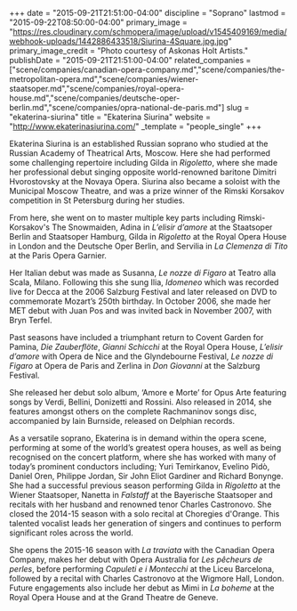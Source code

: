 +++
date = "2015-09-21T21:51:00-04:00"
discipline = "Soprano"
lastmod = "2015-09-22T08:50:00-04:00"
primary_image = "https://res.cloudinary.com/schmopera/image/upload/v1545409169/media/webhook-uploads/1442886433518/Siurina-4Square.jpg.jpg"
primary_image_credit = "Photo courtesy of Askonas Holt Artists."
publishDate = "2015-09-21T21:51:00-04:00"
related_companies = ["scene/companies/canadian-opera-company.md","scene/companies/the-metropolitan-opera.md","scene/companies/wiener-staatsoper.md","scene/companies/royal-opera-house.md","scene/companies/deutsche-oper-berlin.md","scene/companies/opra-national-de-paris.md"]
slug = "ekaterina-siurina"
title = "Ekaterina Siurina"
website = "http://www.ekaterinasiurina.com/"
_template = "people_single"
+++

Ekaterina Siurina is an established Russian soprano who studied at the Russian Academy of Theatrical Arts, Moscow. Here she had performed some challenging repertoire including Gilda in *Rigoletto*, where she made her professional debut singing opposite world-renowned baritone Dimitri Hvorostovsky at the Novaya Opera. Siurina also became a soloist with the Municipal Moscow Theatre, and was a prize winner of the Rimski Korsakov 
competition in St Petersburg during her studies.

From here, she went on to master multiple key parts including Rimski-Korsakov's The Snowmaiden, Adina in *L’elisir d’amore* at the Staatsoper Berlin and Staatsoper Hamburg, Gilda in *Rigoletto* at the Royal Opera House in London and the Deutsche Oper Berlin, and Servilia in *La Clemenza di Tito* at the Paris Opera Garnier.

Her Italian debut was made as Susanna, *Le nozze di Figaro* at Teatro alla Scala, Milano. Following this she sung Ilia, *Idomeneo* which was recorded live for Decca at the 2006 Salzburg Festival and later released on DVD to commemorate Mozart’s 250th birthday. In October 2006, she made her MET debut with Juan Pos and was invited back in November 2007, with Bryn Terfel.

Past seasons have included a triumphant return to Covent Garden for Pamina, *Die Zauberflöte*, *Gianni Schicchi* at the Royal Opera House, *L’elisir d’amore* with Opera de Nice and the Glyndebourne Festival, *Le nozze di Figaro* at Opera de Paris and Zerlina in *Don Giovanni* at the Salzburg Festival. 

She released her debut solo album, ‘Amore e Morte’ for Opus Arte featuring songs by Verdi, Bellini, Donizetti and Rossini. Also released in 2014, she features amongst others on the complete Rachmaninov songs disc, accompanied by Iain Burnside, released on Delphian records.

As a versatile soprano, Ekaterina is in demand within the opera scene, performing at some of the world’s greatest opera houses, as well as being recognised on the concert platform, where she has worked with many of today’s prominent conductors including; Yuri Temirkanov, Evelino Pidò, Daniel Oren, Philippe Jordan, Sir John Eliot Gardiner and Richard Bonynge. She had a successful previous season performing Gilda in *Rigoletto* at the Wiener Staatsoper, Nanetta in *Falstaff* at the Bayerische Staatsoper and recitals with her husband and renowned tenor Charles Castronovo. She closed the 2014-15 season with a solo recital at Choregies d'Orange. This talented vocalist leads her generation of singers and continues to perform significant roles across the world. 

She opens the 2015-16 season with *La traviata* with the Canadian Opera Company, makes her debut with Opera Australia for *Les pêcheurs de perles*, before performing *Capuleti e i Montecchi* at the Liceu Barcelona, followed by a recital with Charles Castronovo at the Wigmore Hall, London. Future engagements also include her debut as Mimi in *La boheme* at the Royal Opera House and at the Grand Theatre de Geneve.
